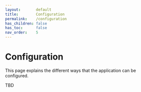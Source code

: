 ```yaml
---
layout:       default
title:        Configuration
permalink:    /configuration
has_children: false
has_toc:      false
nav_order:    5
---
```


# Configuration
This page explains the different ways that the application can be configured.

TBD
